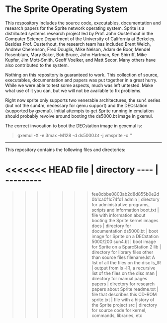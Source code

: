 # The Sprite Operating System

This respository includes the source code, executables, documentation
and research papers for the Sprite network operating system.  Sprite
is a distributed systems research project led by Prof. John Ousterhout
in the Computer Science Department of the University of California
at Berkeley.  Besides Prof. Ousterhout, the research team has
included Brent Welch, Andrew Cherenson, Fred Douglis, Mike Nelson,
Adam de Boor, Mendel Rosenblum, Mary Baker, Bob Bruce, John Hartman,
Ken Shirriff, Mike Kupfer, Jim Mott-Smith, Geoff Voelker, and Matt
Secor.  Many others have also contributed to the system.

Nothing on this repository is guaranteed to work.  This collection of
source, executables, documentation and papers was put together in
a great hurry.  While we were able to test some aspects, much was
left untested.  Make what use of it you can, but we will not be
available to fix problems.

Right now sprite only supports two venerable architectures, the sun4
series (but not the sun4m, necessary for qemu support) and the DECstation
(supported by gxemul). Initial attempts to get Sprite running in emulation
should probably revolve around booting the ds5000.bt image in gxemul.

The correct invocation to boot the DECstation image in gexemul is:

> gxemul -X -e 3max -M128 -d ds5000.bt -j vmsprite -o ''

---

This repository contains the following files and directories:

<<<<<<< HEAD
file    | directory
----    | ---------
=======
>>>>>>> fee8cbbe0803ab2d8d855b0e2d0b1ca0f1c74fd1
admin	|          directory for administrative programs, scripts and information
boot.txt	|       file with information about booting the Sprite kernel images
docs	|           directory for documentation
ds5000.bt	|      boot image for Sprite on a  DECstation 5000/200
sun4.bt	|        boot image for Sprite on a SparcStation 2
lib	|            directory for library files other than source files
filename.lst    A list of all the files on the disc
ls_lR	|          output from ls -lR, a recursive list of the files on the disc
man	|            directory for manual pages
papers	|         directory for research papers about Sprite
readme.txt	|     file that describes this CD-ROM
sprite.txt	|     file with a history of the Sprite project
src	|            directory for source code for kernel, commands, libraries, etc
